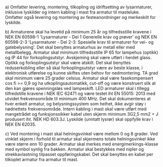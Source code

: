 a) Omfatter levering, montering, tilkopling og idriftsetting av lysarmaturer, inklusive lyskilder og intern kabling i mast fra armatur til masteluke. Omfatter også levering og montering av festeanordninger og merkeskilt for lyskilde.

b) Armaturene skal ha levetid på minimum 25 år og tilfredsstille kravene i NEK EN 60598-1 'Lysarmaturer - Del 1 Generelle krav og prøver' og NEK EN 60598-2-3 'Lysarmaturer - Del 2-3: Spesielle krav til armaturer for vei- og gatebelysning'. Det skal benyttes armaturhus av metall eller med metallbelegg. Armatur skal minimum tilfredsstille IP 65 for lampehus (optikk) og IP 44 for forkoplingsutstyr. Avskjeming skal være utført i herdet glass. Optikk og forkoplingsutstyr skal være atskilt. Det skal benyttes reduserkobling eller så skal forkoplingsutstyr være av beste klasse, i elektronisk utførelse og kunne skiftes uten behov for nedmontering. TA grad skal minimum være 25 grader celsius. Armatur skal være fasekompensert cos fi >= 0,9 og ha utkoplingsautomatikk, cut-off og være konstruert slik at den kan gjøres spenningsløs ved lampeskift. LED armaturer skal i tillegg tilfredstille kravene i NEK IEC 62471 og være testet iht EN 55015: 2013 med utvidet frekvensområde til minimum 400 MHz. Det skal dokumenteres at hver enkelt armatur, og belysningssystem som helhet, ikke avgir støy i nødnettets frekvensområde. Intern kabling i mast skal være utført med mangetrådet og funksjonssikker kabel uten skjerm minimum 3G2,5 mm2 + J produsert iht. NEK HD 603.3J. Lyskilde (unntatt lysrør) skal oppfylle krav i NEK EN 62035.

c) Ved montering i mast skal helningsvinkel være mellom 0 og 8 grader. Ved vinklet skjerm i forhold til armatur skal skjermens totale helningsvinkel ikke være større enn 10 grader. Armatur skal merkes med energimerkings-klasse med symbol synlig fra bakken. Armatur skal bestykkes med nipler og strekkavlastning tilpasset oppføringskabel. Det skal benyttes en kabel per tilkoplet armatur fra armatur til mast.

